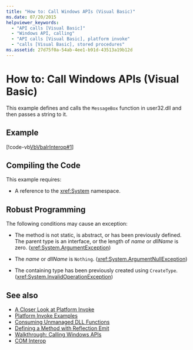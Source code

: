 ```yaml
---
title: "How to: Call Windows APIs (Visual Basic)"
ms.date: 07/20/2015
helpviewer_keywords: 
  - "API calls [Visual Basic]"
  - "Windows API, calling"
  - "API calls [Visual Basic], platform invoke"
  - "calls [Visual Basic], stored procedures"
ms.assetid: 27d75f0a-54ab-4ee1-b91d-43513a19b12d
---
```

# How to: Call Windows APIs (Visual Basic)
This example defines and calls the `MessageBox` function in user32.dll and then passes a string to it.  
  
## Example  
 [!code-vb[VbVbalrInterop#1](../../../visual-basic/programming-guide/com-interop/codesnippet/VisualBasic/how-to-call-windows-apis_1.vb)]  
  
## Compiling the Code  
 This example requires:  
  
-   A reference to the <xref:System> namespace.  
  
## Robust Programming  
 The following conditions may cause an exception:  
  
-   The method is not static, is abstract, or has been previously defined. The parent type is an interface, or the length of *name* or *dllName* is zero. (<xref:System.ArgumentException>)  
  
-   The *name* or *dllName* is `Nothing`. (<xref:System.ArgumentNullException>)  
  
-   The containing type has been previously created using `CreateType`. (<xref:System.InvalidOperationException>)  
  
## See also

- [A Closer Look at Platform Invoke](../../../framework/interop/consuming-unmanaged-dll-functions.md#a-closer-look-at-platform-invoke)  
- [Platform Invoke Examples](../../../framework/interop/platform-invoke-examples.md)  
- [Consuming Unmanaged DLL Functions](../../../framework/interop/consuming-unmanaged-dll-functions.md)  
- [Defining a Method with Reflection Emit](https://msdn.microsoft.com/library/84fd3bf6-628f-41aa-83d9-b990cf926e81)  
- [Walkthrough: Calling Windows APIs](../../../visual-basic/programming-guide/com-interop/walkthrough-calling-windows-apis.md)  
- [COM Interop](../../../visual-basic/programming-guide/com-interop/index.md)
